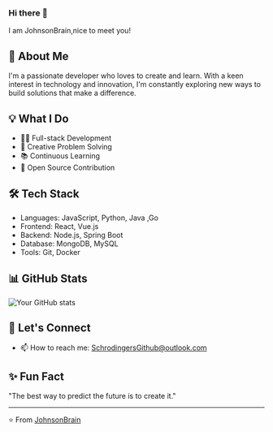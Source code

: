 ### Hi there 👋
I am JohnsonBrain,nice to meet you!

## 🚀 About Me
I'm a passionate developer who loves to create and learn. With a keen interest in technology and innovation, 
I'm constantly exploring new ways to build solutions that make a difference.

## 💡 What I Do
- 👨‍💻 Full-stack Development
- 🎨 Creative Problem Solving
- 📚 Continuous Learning
- 🌱 Open Source Contribution

## 🛠 Tech Stack
- Languages: JavaScript, Python, Java ,Go
- Frontend: React, Vue.js
- Backend: Node.js, Spring Boot
- Database: MongoDB, MySQL
- Tools: Git, Docker

## 📊 GitHub Stats
<!-- 可以添加你的 GitHub 统计信息 -->
![Your GitHub stats](https://github-readme-stats.vercel.app/api?username=JohnsonBrain&show_icons=true&theme=radical)

## 🤝 Let's Connect
- 📫 How to reach me: SchrodingersGithub@outlook.com

## ✨ Fun Fact
"The best way to predict the future is to create it." 

---
⭐️ From [JohnsonBrain](https://github.com/JohnsonBrain)
